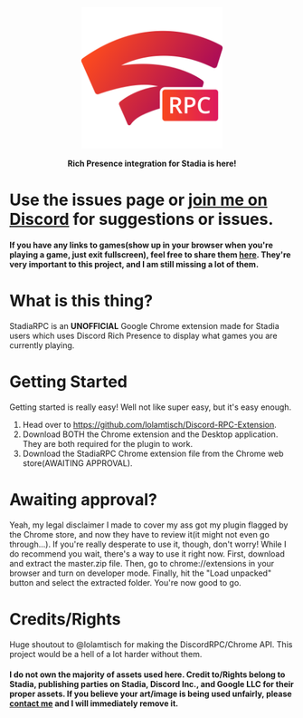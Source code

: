 <p align="center">
  <img src="assets/fullicon.png" width="250">
</p>
<p align="center">
  <strong>Rich Presence integration for Stadia is here!</strong>
</p>


# Use the issues page or [join me on Discord](https://discord.gg/zU9HFm7) for suggestions or issues.
#### If you have any links to games(show up in your browser when you're playing a game, just exit fullscreen), feel free to share them [here](https://github.com/soap-less/stadiajson/issues). They're very important to this project, and I am still missing a lot of them.


# What is this thing?
StadiaRPC is an **UNOFFICIAL** Google Chrome extension made for Stadia users which uses Discord Rich Presence to display what games you are currently playing.

# Getting Started
Getting started is really easy! Well not like super easy, but it's easy enough. 
1. Head over to https://github.com/lolamtisch/Discord-RPC-Extension.
2. Download BOTH the Chrome extension and the Desktop application. They are both required for the plugin to work.
3. Download the StadiaRPC Chrome extension file from the Chrome web store(AWAITING APPROVAL).

# Awaiting approval?
Yeah, my legal disclaimer I made to cover my ass got my plugin flagged by the Chrome store, and now they have to review it(it might not even go through...). If you're really desperate to use it, though, don't worry! While I do recommend you wait, there's a way to use it right now. First, download and extract the master.zip file. Then, go to chrome://extensions in your browser and turn on developer mode. Finally, hit the "Load unpacked" button and select the extracted folder. You're now good to go.

# Credits/Rights
Huge shoutout to @lolamtisch for making the DiscordRPC/Chrome API. This project would be a hell of a lot harder without them. 
#### I do not own the majority of assets used here. Credit to/Rights belong to Stadia, publishing parties on Stadia, Discord Inc., and Google LLC for their proper assets. If you believe your art/image is being used unfairly, please [contact me](mailto:david.parada.w@gmail.com) and I will immediately remove it.
